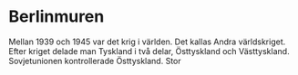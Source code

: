 # Berlinmuren

Mellan 1939 och 1945 var det krig i världen. Det kallas Andra världskriget. Efter kriget delade man Tyskland i två delar, Östtyskland och Västtyskland. Sovjetunionen kontrollerade  Östtyskland. Stor
<!--stackedit_data:
eyJoaXN0b3J5IjpbMjY1NzY3MjY2XX0=
-->